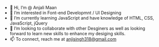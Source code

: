 - 👋 Hi, I’m @ Anjali Maan
- 👀 I’m interested in Font-end Developmnt / UI Designing
- 🌱 I’m currently learning JavaScript and have knowledge of HTML, CSS, JavaScript, jQuery
- 💞️ I’m looking to collaborate with other Desginers as well as looking forward to learn new skills to enhance my desiging skills.
- 📫 To connect, reach me at anjisingh318@gmail.com

<!---
anjisingh318/anjisingh318 is a ✨ special ✨ repository because its `README.md` (this file) appears on your GitHub profile.
You can click the Preview link to take a look at your changes.
--->

